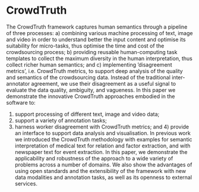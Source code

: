 CrowdTruth
==========

The CrowdTruth framework captures human semantics through a pipeline of three processes: 
a) combining various machine processing of text, image and video in order to understand better the input content and optimise its suitability for micro-tasks, thus optimise the time and cost of the crowdsourcing process; 
b) providing reusable human-computing task templates to collect the maximum diversity in the human interpretation,
thus collect richer human semantics; and c) implementing ’disagreement metrics’, i.e. CrowdTruth metrics, to support deep analysis of the quality and semantics of the crowdsourcing data. Instead of the traditional inter-annotator agreement, we use their disagreement as a useful signal to evaluate the data quality, ambiguity, and vagueness. 
In this paper we demonstrate the innovative CrowdTruth approaches embodied
in the software to: 
1) support processing of different text, image and video data; 
2) support a variety of annotation tasks; 
3) harness worker disagreement with CrowdTruth metrics; 
and 4) provide an interface to support data analysis and visualisation. 
In previous work we introduced the CrowdTruth methodology with examples for semantic interpretation of medical text for relation and factor extraction, and with newspaper text for event extraction. In this paper, we demonstrate the applicability and robustness of the approach to a wide variety of problems across a number of domains. We also show the advantages of using open standards and the extensibility of the framework with new data modalities and annotation tasks, as well as its openness to external services.
